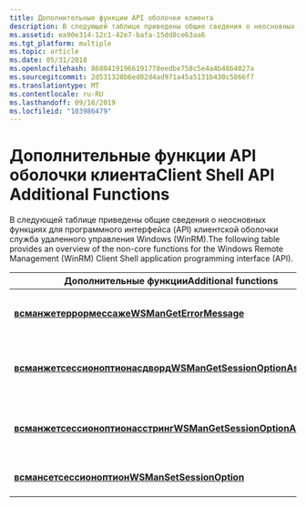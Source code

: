 ```yaml
---
title: Дополнительные функции API оболочки клиента
description: В следующей таблице приведены общие сведения о неосновных функциях для программного интерфейса (API) клиентской оболочки служба удаленного управления Windows (WinRM).
ms.assetid: ea90e314-12c1-42e7-bafa-15dd8ce63aa6
ms.tgt_platform: multiple
ms.topic: article
ms.date: 05/31/2018
ms.openlocfilehash: 86804191966191778eedbe758c5e4a4b48b4027a
ms.sourcegitcommit: 2d531328b6ed82d4ad971a45a5131b430c5866f7
ms.translationtype: MT
ms.contentlocale: ru-RU
ms.lasthandoff: 09/16/2019
ms.locfileid: "103986479"
---
```

# <a name="client-shell-api-additional-functions"></a><span data-ttu-id="1ba40-103">Дополнительные функции API оболочки клиента</span><span class="sxs-lookup"><span data-stu-id="1ba40-103">Client Shell API Additional Functions</span></span>

<span data-ttu-id="1ba40-104">В следующей таблице приведены общие сведения о неосновных функциях для программного интерфейса (API) клиентской оболочки служба удаленного управления Windows (WinRM).</span><span class="sxs-lookup"><span data-stu-id="1ba40-104">The following table provides an overview of the non-core functions for the Windows Remote Management (WinRM) Client Shell application programming interface (API).</span></span>



| <span data-ttu-id="1ba40-105">Дополнительные функции</span><span class="sxs-lookup"><span data-stu-id="1ba40-105">Additional functions</span></span>                                                   | <span data-ttu-id="1ba40-106">Описание</span><span class="sxs-lookup"><span data-stu-id="1ba40-106">Description</span></span>                       |
|------------------------------------------------------------------------|-----------------------------------|
| [<span data-ttu-id="1ba40-107">**всманжетеррормессаже**</span><span class="sxs-lookup"><span data-stu-id="1ba40-107">**WSManGetErrorMessage**</span></span>](/windows/desktop/api/Wsman/nf-wsman-wsmangeterrormessage)                   | <span data-ttu-id="1ba40-108">Возвращает сообщения об ошибках.</span><span class="sxs-lookup"><span data-stu-id="1ba40-108">Gets error messages.</span></span>              |
| [<span data-ttu-id="1ba40-109">**всманжетсессионоптионасдворд**</span><span class="sxs-lookup"><span data-stu-id="1ba40-109">**WSManGetSessionOptionAsDword**</span></span>](/windows/desktop/api/Wsman/nf-wsman-wsmangetsessionoptionasdword)   | <span data-ttu-id="1ba40-110">Возвращает параметры сеанса в виде DWORD.</span><span class="sxs-lookup"><span data-stu-id="1ba40-110">Gets session options as a DWORD.</span></span>  |
| [<span data-ttu-id="1ba40-111">**всманжетсессионоптионасстринг**</span><span class="sxs-lookup"><span data-stu-id="1ba40-111">**WSManGetSessionOptionAsString**</span></span>](/windows/desktop/api/Wsman/nf-wsman-wsmangetsessionoptionasstring) | <span data-ttu-id="1ba40-112">Возвращает параметры сеанса в виде строки.</span><span class="sxs-lookup"><span data-stu-id="1ba40-112">Gets session options as a string.</span></span> |
| [<span data-ttu-id="1ba40-113">**всмансетсессионоптион**</span><span class="sxs-lookup"><span data-stu-id="1ba40-113">**WSManSetSessionOption**</span></span>](/windows/desktop/api/Wsman/nf-wsman-wsmansetsessionoption)                 | <span data-ttu-id="1ba40-114">Задает параметры сеанса.</span><span class="sxs-lookup"><span data-stu-id="1ba40-114">Sets session options.</span></span>             |



 

 

 




